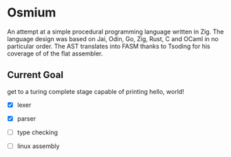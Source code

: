 # Osmium
An attempt at a simple procedural programming language written in Zig. The language design was based on Jai, Odin, Go, Zig, Rust, C and OCaml in no particular order. The AST translates into FASM thanks to Tsoding for his coverage of
of the flat assembler.

## Current Goal
get to a turing complete stage capable of printing hello, world!
- [x] lexer
- [x] parser
- [ ] type checking
- [ ] linux assembly

